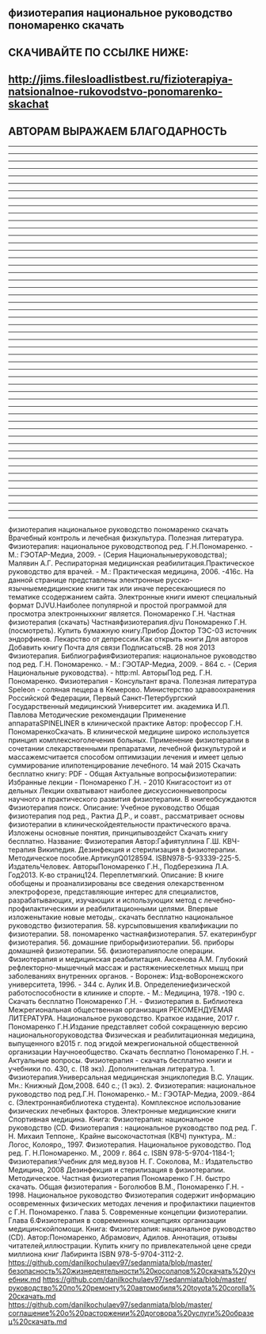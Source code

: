физиотерапия национальное руководство пономаренко скачать
--------------------------------------------------
СКАЧИВАЙТЕ ПО ССЫЛКЕ НИЖЕ:
--------------------------------------------------
http://jims.filesloadlistbest.ru/fizioterapiya-natsionalnoe-rukovodstvo-ponomarenko-skachat
--------------------------------------------------
АВТОРАМ ВЫРАЖАЕМ БЛАГОДАРНОСТЬ
--------------------------------------------------
--------------------------------------------------
--------------------------------------------------
--------------------------------------------------
--------------------------------------------------
--------------------------------------------------
--------------------------------------------------
--------------------------------------------------
--------------------------------------------------
--------------------------------------------------
--------------------------------------------------
--------------------------------------------------
--------------------------------------------------
--------------------------------------------------
--------------------------------------------------
--------------------------------------------------
--------------------------------------------------
--------------------------------------------------
--------------------------------------------------
--------------------------------------------------
--------------------------------------------------
--------------------------------------------------
--------------------------------------------------
--------------------------------------------------
--------------------------------------------------
--------------------------------------------------
--------------------------------------------------
--------------------------------------------------
--------------------------------------------------
--------------------------------------------------
--------------------------------------------------
--------------------------------------------------
--------------------------------------------------
--------------------------------------------------
--------------------------------------------------
--------------------------------------------------
--------------------------------------------------
--------------------------------------------------
--------------------------------------------------
--------------------------------------------------
--------------------------------------------------
--------------------------------------------------
--------------------------------------------------
--------------------------------------------------
--------------------------------------------------
--------------------------------------------------
--------------------------------------------------
--------------------------------------------------
--------------------------------------------------
--------------------------------------------------
--------------------------------------------------
--------------------------------------------------
физиотерапия национальное руководство пономаренко скачать Врачебный контроль и лечебная физкультура. Полезная литература. Физиотерапия: национальное руководствопод ред. Г.Н.Пономаренко. - М.: ГЭОТАР-Медиа, 2009. - (Серия Национальныеруководства); Малявин А.Г. Респираторная медицинская реабилитация.Практическое руководство для врачей. - М.: Практическая медицина, 2006. -416с. На данной странице представлены электронные русско-язычныемедицинские книги так или иначе пересекающиеся по тематике ссодержанием сайта. Электронные книги имеют специальный формат DJVU.Наиболее популярной и простой программой для просмотра электронныхкниг является. Пономаренко Г.Н.  Частная физиотерапия (скачать)  Частнаяфизиотерапия.djvu  Пономаренко Г.Н. (посмотреть). Купить бумажную книгу.Прибор Доктор ТЭС-03  источник эндорфинов. Лекарство от депрессии.Как открыть книги Для авторов Добавить книгу Почта для связи ПодписатьсяВ. 28 ноя 2013  Физиотерапия. БиблиографияФизиотерапия: национальное руководство под ред. Г.Н. Пономаренко. - М.: ГЭОТАР-Медиа, 2009. - 864 с. - (Серия Национальные руководства). - http:ml. АвторыПод ред. Г.Н. Пономаренко. Физиотерапия - Консультант врача. Полезная литература  Speleon - соляная пещера в Кемерово. Министерство здравоохранения Российской Федерации, Первый Санкт-Петербургский Государственный медицинский Университет им. академика И.П. Павлова Методические рекомендации Применение аппаратаSPINELINER в клинической практике Автор: профессор Г.Н. ПономаренкоСкачать. В клинической медицине широко используется принцип комплексноголечения больных. Применение физиотерапии в сочетании слекарственными препаратами, лечебной физкультурой и массажемсчитается способом оптимизации лечения и имеет целью суммирование илипотенцирование лечебного. 14 май 2015  Скачать бесплатно книгу: PDF - Общая  Актуальные вопросыфизиотерапии: Избранные лекции - Пономаренко Г.Н. - 2010  Книгасостоит из от дельных  Лекции охватывают наиболее дискуссионныевопросы научного и практического развития физиотерапии. В книгеобсуждаются
Физиотерапия поиск. Описание: Учебное руководство Общая физиотерапия под ред., Рактиа Д.Р., и соавт., рассматривает основы физиотерапии в клиническойдеятельности практического врача. Изложены основные понятия, принципывоздейст Скачать книгу бесплатно. Название: Физиотерапия Автор:Гафиятуллина Г.Ш. КВЧ-терапия  Википедия. Дезинфекция и стерилизация в физиотерапии. Методическое пособие.АртикулQ0128594. ISBN978-5-93339-225-5. ИздательЧеловек. АвторыПономаренко Г.Н., Подберезкина Л.А. Год2013. К-во страниц124. Переплетмягкий. Описание: В книге обобщены и проанализированы все сведения олекарственном электрофорезе, представляющие интерес для специалистов, разрабатывающих, изучающих и использующих метод с лечебно-профилактическими и реабилитационными целями. Впервые изложенытакие новые методы,. скачать бесплатно национальное руководство физиотерапия. 58. курсыповышения квалификации по физиотерапии. 58. пономаренко частнаяфизиотерапия. 57. екатеринбург физиотерапия. 56. домашние приборыфизиотерапии. 56. приборы домашней физиотерапии. 56. физиотерапияпосле операции. Физиотерапия и медицинская реабилитация. Аксенова А.М. Глубокий рефлекторно-мышечный массаж и растяжениескелетных мышц при заболеваниях внутренних органов. - Воронеж: Изд-воВоронежского университета, 1996. - 344 с. Аулик И.В. Определениефизической работоспособности в клинике и спорте. - М.: Медицина, 1978. -190 с. Скачать бесплатно Пономаренко Г.Н. - Физиотерапия в. Библиотека  Межрегиональная общественная организация
РЕКОМЕНДУЕМАЯ ЛИТЕРАТУРА. Национальное руководство. Краткое издание, 2017 г. Пономаренко Г.Н.Издание представляет собой сокращенную версию национальногоруководства Физическая и реабилитационная медицина, выпущенного в2015 г. под эгидой межрегиональной общественной организации Научноеобщество. Скачать бесплатно Пономаренко Г.Н. - Актуальные вопросы. Физиотерапия - скачать бесплатно книги и учебники по. 430, с. (18 экз). Дополнительная литература. 1. Физиотерапия.Универсальная медицинская энциклопедия  В.С. Улащик. Мн.: Книжный Дом,2008.  640 с.; (1 экз). 2. Физиотерапия: национальное руководство  под ред.Г.Н. Пономаренко.- М.: ГЭОТАР-Медиа, 2009.-864 с. (Электроннаябиблиотека студента). Комплексное использование физических лечебных факторов. Электронные медицинские книги  Спортивная медицина. Книга: Физиотерапия: национальное руководство (CD. Физиотерапия : национальное руководство  под ред. Г. Н. Михаил Теппоне,. Крайне высокочастотная (КВЧ) пунктура,.  М.: Логос, Колояро,, 1997. Физиотерапия. Национальное руководство.  Под ред. Г. Н.Пономаренко.  М., 2009 г.  864 с. ISBN 978-5-9704-1184-1; Физиотерапия:Учебник для мед.вузов  Н. Г. Соколова, М.: Издательство Медицина, 2008
Дезинфекция и стерилизация в физиотерапии. Методическое. Частная физиотерапия  Пономаренко Г.Н.  быстро скачать. Общая физиотерапия - Боголюбов В.М., Пономаренко Г.Н. - 1998. Национальное руководство Физиотерапия содержит информацию осовременных физических методах лечения и профилактики пациентов с  Г.Н. Пономаренко. Глава 5. Современные концепции физиотерапии. Глава 6.Физиотерапия в современных концепциях организации медицинскойпомощи. Книга: Физиотерапия: национальное руководство (CD). Автор:Пономаренко, Абрамович, Адилов. Аннотация, отзывы читателей,иллюстрации. Купить книгу по привлекательной цене среди миллиона книг Лабиринта  ISBN 978-5-9704-3112-2.
https://github.com/danilkochulaev97/sedanmiata/blob/master/безопасность%20жизнедеятельности%20косолапов%20скачать%20учебник.md
https://github.com/danilkochulaev97/sedanmiata/blob/master/руководство%20по%20ремонту%20автомобиля%20toyota%20corolla%20скачать.md
https://github.com/danilkochulaev97/sedanmiata/blob/master/соглашение%20о%20расторжении%20договора%20услуги%20образец%20скачать.md